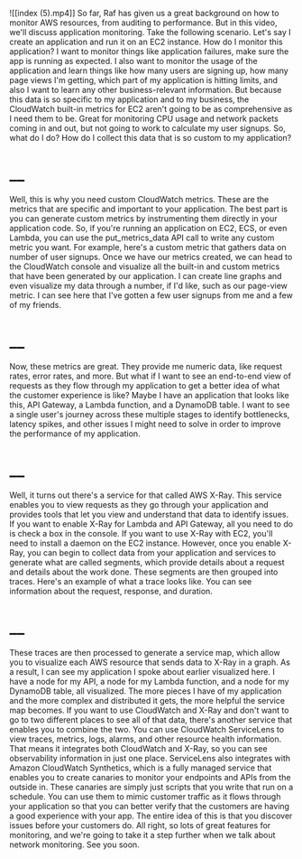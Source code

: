![[index (5).mp4]]
So far, Raf has given us a great background on how to monitor AWS resources, from auditing to performance. But in this video, we'll discuss application monitoring. Take the following scenario. Let's say I create an application and run it on an EC2 instance. How do I monitor this application? I want to monitor things like application failures, make sure the app is running as expected. I also want to monitor the usage of the application and learn things like how many users are signing up, how many page views I'm getting, which part of my application is hitting limits, and also I want to learn any other business-relevant information. But because this data is so specific to my application and to my business, the CloudWatch built-in metrics for EC2 aren't going to be as comprehensive as I need them to be. Great for monitoring CPU usage and network packets coming in and out, but not going to work to calculate my user signups. So, what do I do? How do I collect this data that is so custom to my application?
# __
Well, this is why you need custom CloudWatch metrics. These are the metrics that are specific and important to your application. The best part is you can generate custom metrics by instrumenting them directly in your application code. So, if you're running an application on EC2, ECS, or even Lambda, you can use the put_metrics_data API call to write any custom metric you want. For example, here's a custom metric that gathers data on number of user signups. Once we have our metrics created, we can head to the CloudWatch console and visualize all the built-in and custom metrics that have been generated by our application. I can create line graphs and even visualize my data through a number, if I'd like, such as our page-view metric. I can see here that I've gotten a few user signups from me and a few of my friends.
# __
Now, these metrics are great. They provide me numeric data, like request rates, error rates, and more. But what if I want to see an end-to-end view of requests as they flow through my application to get a better idea of what the customer experience is like? Maybe I have an application that looks like this, API Gateway, a Lambda function, and a DynamoDB table. I want to see a single user's journey across these multiple stages to identify bottlenecks, latency spikes, and other issues I might need to solve in order to improve the performance of my application.
# __
Well, it turns out there's a service for that called AWS X-Ray. This service enables you to view requests as they go through your application and provides tools that let you view and understand that data to identify issues. If you want to enable X-Ray for Lambda and API Gateway, all you need to do is check a box in the console. If you want to use X-Ray with EC2, you'll need to install a daemon on the EC2 instance. However, once you enable X-Ray, you can begin to collect data from your application and services to generate what are called segments, which provide details about a request and details about the work done. These segments are then grouped into traces. Here's an example of what a trace looks like. You can see information about the request, response, and duration.
# __
These traces are then processed to generate a service map, which allow you to visualize each AWS resource that sends data to X-Ray in a graph. As a result, I can see my application I spoke about earlier visualized here. I have a node for my API, a node for my Lambda function, and a node for my DynamoDB table, all visualized. The more pieces I have of my application and the more complex and distributed it gets, the more helpful the service map becomes. If you want to use CloudWatch and X-Ray and don't want to go to two different places to see all of that data, there's another service that enables you to combine the two. You can use CloudWatch ServiceLens to view traces, metrics, logs, alarms, and other resource health information. That means it integrates both CloudWatch and X-Ray, so you can see observability information in just one place. ServiceLens also integrates with Amazon CloudWatch Synthetics, which is a fully managed service that enables you to create canaries to monitor your endpoints and APIs from the outside in. These canaries are simply just scripts that you write that run on a schedule. You can use them to mimic customer traffic as it flows through your application so that you can better verify that the customers are having a good experience with your app. The entire idea of this is that you discover issues before your customers do. All right, so lots of great features for monitoring, and we're going to take it a step further when we talk about network monitoring. See you soon.